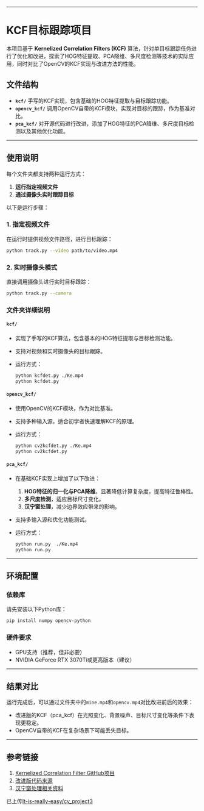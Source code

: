 ------

# KCF目标跟踪项目

本项目基于 **Kernelized Correlation Filters (KCF)** 算法，针对单目标跟踪任务进行了优化和改进，探索了HOG特征提取、PCA降维、多尺度检测等技术的实际应用，同时对比了OpenCV的KCF实现与改进方法的性能。

## 文件结构

- **`kcf/`**
   手写的KCF实现，包含基础的HOG特征提取与目标跟踪功能。
- **`opencv_kcf/`**
   调用OpenCV自带的KCF模块，实现对目标的跟踪，作为基准对比。
- **`pca_kcf/`**
   对开源代码进行改进，添加了HOG特征的PCA降维、多尺度目标检测以及其他优化功能。

------

## 使用说明

每个文件夹都支持两种运行方式：

1. **运行指定视频文件**
2. **通过摄像头实时跟踪目标**

以下是运行步骤：

### 1. 指定视频文件

在运行时提供视频文件路径，进行目标跟踪：

```bash
python track.py --video path/to/video.mp4  
```

### 2. 实时摄像头模式

直接调用摄像头进行实时目标跟踪：

```bash
python track.py --camera  
```

### 文件夹详细说明

#### **`kcf/`**

- 实现了手写的KCF算法，包含基本的HOG特征提取与目标检测功能。

- 支持对视频和实时摄像头的目标跟踪。

- 运行方式：

  ```bash
  python kcfdet.py ./Ke.mp4
  python kcfdet.py  
  ```

#### **`opencv_kcf/`**

- 使用OpenCV的KCF模块，作为对比基准。

- 支持多种输入源，适合初学者快速理解KCF的原理。

- 运行方式：

  ```bash
  python cv2kcfdet.py ./Ke.mp4
  python cv2kcfdet.py
  ```

#### **`pca_kcf/`**

- 在基础KCF实现上增加了以下改进：

  1. **HOG特征的归一化与PCA降维**，显著降低计算复杂度，提高特征鲁棒性。
  2. **多尺度检测**，适应目标尺寸变化。
  3. **汉宁窗处理**，减少边界效应带来的影响。

- 支持多输入源和优化功能测试。

- 运行方式：

  ```bash
  python run.py  ./Ke.mp4 
  python run.py   
  ```

------

## 环境配置

### 依赖库

请先安装以下Python库：

```bash
pip install numpy opencv-python  
```

### 硬件要求

- GPU支持（推荐，但非必要）
- NVIDIA GeForce RTX 3070Ti或更高版本（建议）

------

## 结果对比

运行完成后，可以通过文件夹中的`mine.mp4`和`opencv.mp4`对比改进前后的效果：

- 改进版的KCF（pca_kcf）在光照变化、背景噪声、目标尺寸变化等条件下表现更稳定。
- OpenCV自带的KCF在复杂场景下可能丢失目标。

------

## 参考链接

1. [Kernelized Correlation Filter GitHub项目](https://github.com/LiangshouX/Kernelized-Correlation-Filter-KCF-/tree/master/data)
2. [改进版代码来源](https://github.com/uoip/KCFpy)
3. [汉宁窗处理相关资料](https://zhuanlan.zhihu.com/p/340686487)

已上传[It-is-really-easy/cv_project3](https://github.com/It-is-really-easy/cv_project3)